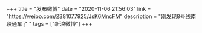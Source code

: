 +++
title = "发布微博"
date = "2020-11-06 21:56:03"
link = "https://weibo.com/2381077925/JsK6MncFM"
description = "刚发现8号线南段通车了 "
tags = ["新浪微博"]
+++
